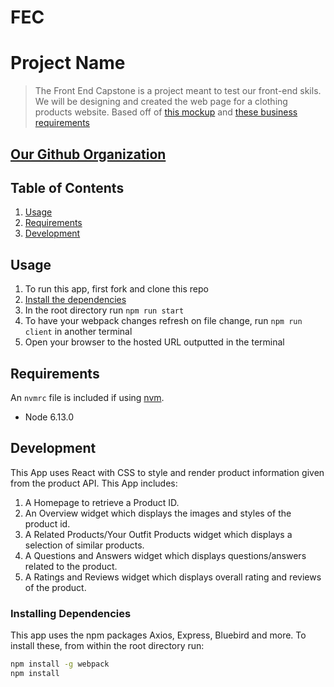 
# FEC

# Project Name

> The  Front End Capstone is a project meant to test our front-end skils.  We will be designing and created the web page for a clothing products website. Based off of [this mockup](https://xd.adobe.com/view/e600dc0f-454c-44e3-5075-7872d04189ff-9031/?fullscreen) and [these business requirements](http://www.mks.io/catwalk-brd)

## [Our Github Organization](https://github.com/FEC3-perrier)

## Table of Contents

1. [Usage](#Usage)
1. [Requirements](#requirements)
1. [Development](#development)

## Usage

1. To run this app, first fork and clone this repo
1. [Install the dependencies](#Installing_Dependencies)
1. In the root directory run `npm run start`
1. To have your webpack changes refresh on file change, run `npm run client` in another terminal
1. Open your browser to the hosted URL outputted in the terminal

## Requirements

An `nvmrc` file is included if using [nvm](https://github.com/creationix/nvm).

- Node 6.13.0

## Development

This App uses React with CSS to style and render product information given from the product API.
This App includes:
1. A Homepage to retrieve a Product ID.
1. An Overview widget which displays the images and styles of the product id.
1. A Related Products/Your Outfit Products widget which displays a selection of similar products.
1. A Questions and Answers widget which displays questions/answers related to the product.
1. A Ratings and Reviews widget which displays overall rating and reviews of the product.

### Installing Dependencies

This app uses the npm packages Axios, Express, Bluebird and more. To install these, from within the root directory run:

```sh
npm install -g webpack
npm install
```
